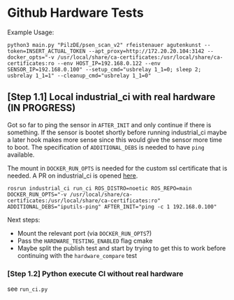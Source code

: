 # Github Hardware Tests
Example Usage:
```
python3 main.py "PilzDE/psen_scan_v2" rfeistenauer agutenkunst --token=INSERT_ACTUAL_TOKEN --apt_proxy=http://172.20.20.104:3142 --docker_opts="-v /usr/local/share/ca-certificates:/usr/local/share/ca-certificates:ro --env HOST_IP=192.168.0.122 --env SENSOR_IP=192.168.0.100" --setup_cmd="usbrelay 1_1=0; sleep 2; usbrelay 1_1=1" --cleanup_cmd="usbrelay 1_1=0"
```

## [Step 1.1] Local industrial_ci with real hardware (IN PROGRESS)
Got so far to ping the sensor in `AFTER_INIT` and only continue if there is something. If the sensor is bootet shortly before running industrial_ci maybe a later hook makes more sense since this would give the sensor more time to boot. The specification of `ADDITIONAL_DEBS` is needed to have `ping` available.

The mount in `DOCKER_RUN_OPTS` is needed for the custom ssl certificate that is needed. A PR on industrial_ci is opened [here](https://github.com/ros-industrial/industrial_ci/pull/671/files).

```
rosrun industrial_ci run_ci ROS_DISTRO=noetic ROS_REPO=main DOCKER_RUN_OPTS="-v /usr/local/share/ca-certificates:/usr/local/share/ca-certificates:ro" ADDITIONAL_DEBS="iputils-ping" AFTER_INIT="ping -c 1 192.168.0.100"
```

Next steps:
- Mount the relevant port (via `DOCKER_RUN_OPTS`?)
- Pass the `HARDWARE_TESTING_ENABLED` flag cmake
- Maybe split the publish test and start by trying to get this to work before continuing with the `hardware_compare` test

### [Step 1.2] Python execute CI without real hardware
see `run_ci.py`
